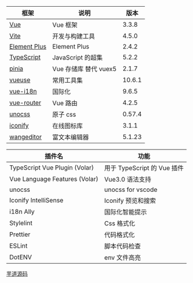 | 框架 | 说明 | 版本 |
| --- | --- | --- |
| [Vue](https://staging-cn.vuejs.org/) | Vue 框架 | 3.3.8 |
| [Vite](https://cn.vitejs.dev//) | 开发与构建工具 | 4.5.0 |
| [Element Plus](https://element-plus.org/zh-CN/) | Element Plus | 2.4.2 |
| [TypeScript](https://www.typescriptlang.org/docs/) | JavaScript 的超集 | 5.2.2 |
| [pinia](https://pinia.vuejs.org/) | Vue 存储库 替代 vuex5 | 2.1.7 |
| [vueuse](https://vueuse.org/) | 常用工具集 | 10.6.1 |
| [vue-i18n](https://kazupon.github.io/vue-i18n/zh/introduction.html/) | 国际化 | 9.6.5 |
| [vue-router](https://router.vuejs.org/) | Vue 路由 | 4.2.5 |
| [unocss](https://uno.antfu.me/) | 原子 css | 0.57.4 |
| [iconify](https://icon-sets.iconify.design/) | 在线图标库 | 3.1.1 |
| [wangeditor](https://www.wangeditor.com/) | 富文本编辑器 | 5.1.23 |

| 插件名                        | 功能                        |
| ----------------------------- | --------------------------- |
| TypeScript Vue Plugin (Volar) | 用于 TypeScript 的 Vue 插件 |
| Vue Language Features (Volar) | Vue3.0 语法支持             |
| unocss                        | unocss for vscode           |
| Iconify IntelliSense          | Iconify 预览和搜索          |
| i18n Ally                     | 国际化智能提示              |
| Stylelint                     | Css 格式化                  |
| Prettier                      | 代码格式化                  |
| ESLint                        | 脚本代码检查                |
| DotENV                        | env 文件高亮                |


[芋道源码](http://dashboard-vue3.yudao.iocoder.cn/login?redirect=/index)